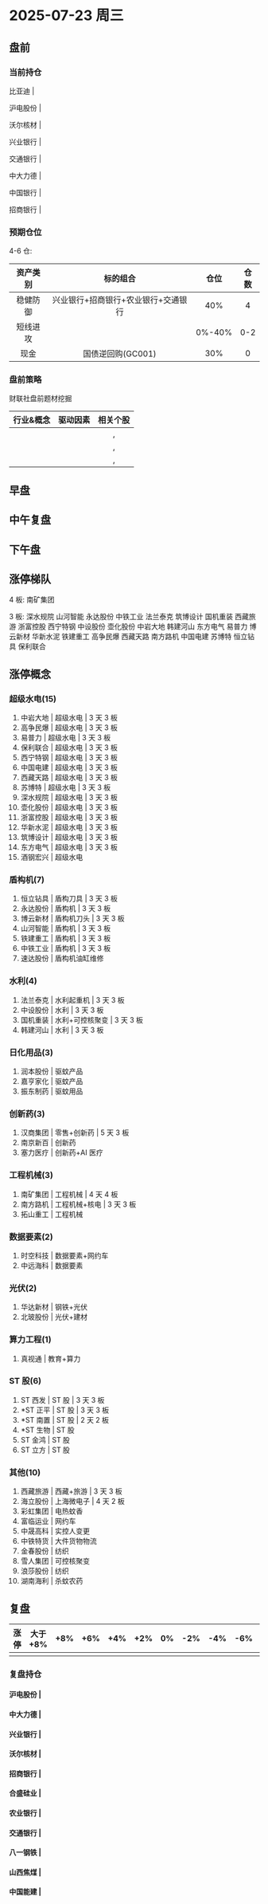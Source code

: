 # 2025-07-23 周三

## 盘前

### 当前持仓

比亚迪 |

沪电股份 |

沃尔核材 |

兴业银行 |

交通银行 |

中大力德 |

中国银行 |

招商银行 |

### 预期仓位

4-6 仓:

| 资产类别 |              标的组合               |  仓位  | 仓数 |
| :------: | :---------------------------------: | :----: | :--: |
| 稳健防御 | 兴业银行+招商银行+农业银行+交通银行 |  40%   |  4   |
| 短线进攻 |                                     | 0%-40% | 0-2  |
|   现金   |          国债逆回购(GC001)          |  30%   |  0   |

### 盘前策略

财联社盘前题材挖掘

| 行业&概念 | 驱动因素 | 相关个股 |
| :-------: | :------: | :------: |
|           |          |    ,     |
|           |          |    ,     |
|           |          |    ,     |

## 早盘

## 中午复盘

## 下午盘

## 涨停梯队

4 板: 南矿集团

3 板: 深水规院 山河智能 永达股份 中铁工业 法兰泰克 筑博设计 国机重装 西藏旅游 浙富控股 西宁特钢 中设股份 壶化股份 中岩大地 韩建河山 东方电气 易普力 博云新材 华新水泥 铁建重工 高争民爆 西藏天路 南方路机 中国电建 苏博特 恒立钻具 保利联合

## 涨停概念

### 超级水电(15)

1. 中岩大地 | 超级水电 | 3 天 3 板
2. 高争民爆 | 超级水电 | 3 天 3 板
3. 易普力 | 超级水电 | 3 天 3 板
4. 保利联合 | 超级水电 | 3 天 3 板
5. 西宁特钢 | 超级水电 | 3 天 3 板
6. 中国电建 | 超级水电 | 3 天 3 板
7. 西藏天路 | 超级水电 | 3 天 3 板
8. 苏博特 | 超级水电 | 3 天 3 板
9. 深水规院 | 超级水电 | 3 天 3 板
10. 壶化股份 | 超级水电 | 3 天 3 板
11. 浙富控股 | 超级水电 | 3 天 3 板
12. 华新水泥 | 超级水电 | 3 天 3 板
13. 筑博设计 | 超级水电 | 3 天 3 板
14. 东方电气 | 超级水电 | 3 天 3 板
15. 酒钢宏兴 | 超级水电

### 盾构机(7)

1. 恒立钻具 | 盾构刀具 | 3 天 3 板
2. 永达股份 | 盾构机 | 3 天 3 板
3. 博云新材 | 盾构机刀头 | 3 天 3 板
4. 山河智能 | 盾构机 | 3 天 3 板
5. 铁建重工 | 盾构机 | 3 天 3 板
6. 中铁工业 | 盾构机 | 3 天 3 板
7. 速达股份 | 盾构机油缸维修

### 水利(4)

1. 法兰泰克 | 水利起重机 | 3 天 3 板
2. 中设股份 | 水利 | 3 天 3 板
3. 国机重装 | 水利+可控核聚变 | 3 天 3 板
4. 韩建河山 | 水利 | 3 天 3 板

### 日化用品(3)

1. 润本股份 | 驱蚊产品
2. 嘉亨家化 | 驱蚊产品
3. 振东制药 | 驱蚊用品

### 创新药(3)

1. 汉商集团 | 零售+创新药 | 5 天 3 板
2. 南京新百 | 创新药
3. 塞力医疗 | 创新药+AI 医疗

### 工程机械(3)

1. 南矿集团 | 工程机械 | 4 天 4 板
2. 南方路机 | 工程机械+核电 | 3 天 3 板
3. 拓山重工 | 工程机械

### 数据要素(2)

1. 时空科技 | 数据要素+网约车
2. 中远海科 | 数据要素

### 光伏(2)

1. 华达新材 | 钢铁+光伏
2. 北玻股份 | 光伏+建材

### 算力工程(1)

1. 真视通 | 教育+算力

### ST 股(6)

1. ST 西发 | ST 股 | 3 天 3 板
2. \*ST 正平 | ST 股 | 3 天 3 板
3. \*ST 南置 | ST 股 | 2 天 2 板
4. \*ST 生物 | ST 股
5. ST 金鸿 | ST 股
6. ST 立方 | ST 股

### 其他(10)

1. 西藏旅游 | 西藏+旅游 | 3 天 3 板
2. 海立股份 | 上海微电子 | 4 天 2 板
3. 彩虹集团 | 电热蚊香
4. 富临运业 | 网约车
5. 中晟高科 | 实控人变更
6. 中铁特货 | 大件货物物流
7. 金春股份 | 纺织
8. 雪人集团 | 可控核聚变
9. 浪莎股份 | 纺织
10. 湖南海利 | 杀蚊农药

## 复盘

| 涨停 | 大于+8% | +8% | +6% | +4% | +2% | 0%  | -2% | -4% | -6% | -8% | 小于-8% | 跌停 |
| :--: | :-----: | :-: | :-: | :-: | :-: | :-: | :-: | :-: | :-: | :-: | :-----: | :--: |
|      |         |     |     |     |     |     |     |     |     |     |         |      |

### 复盘持仓

#### 沪电股份 |

#### 中大力德 |

#### 兴业银行 |

#### 沃尔核材 |

#### 招商银行 |

#### 合盛硅业 |

#### 农业银行 |

#### 交通银行 |

#### 八一钢铁 |

#### 山西焦煤 |

#### 中国能建 |
